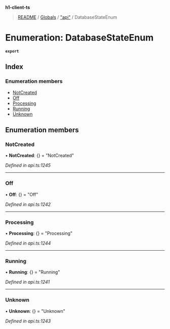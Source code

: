 **h1-client-ts**

> [README](../README.md) / [Globals](../globals.md) / ["api"](../modules/_api_.md) / DatabaseStateEnum

# Enumeration: DatabaseStateEnum

**`export`** 

## Index

### Enumeration members

* [NotCreated](_api_.databasestateenum.md#notcreated)
* [Off](_api_.databasestateenum.md#off)
* [Processing](_api_.databasestateenum.md#processing)
* [Running](_api_.databasestateenum.md#running)
* [Unknown](_api_.databasestateenum.md#unknown)

## Enumeration members

### NotCreated

•  **NotCreated**: {} = "NotCreated"

*Defined in api.ts:1245*

___

### Off

•  **Off**: {} = "Off"

*Defined in api.ts:1242*

___

### Processing

•  **Processing**: {} = "Processing"

*Defined in api.ts:1244*

___

### Running

•  **Running**: {} = "Running"

*Defined in api.ts:1241*

___

### Unknown

•  **Unknown**: {} = "Unknown"

*Defined in api.ts:1243*
